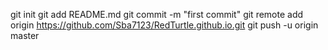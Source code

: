 git init
git add README.md
git commit -m "first commit"
git remote add origin https://github.com/Sba7123/RedTurtle.github.io.git
git push -u origin master
